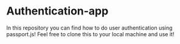 # Authentication-app

In this repository you can find how to do user authentication using passport.js!
Feel free to clone this to your local machine and use it!